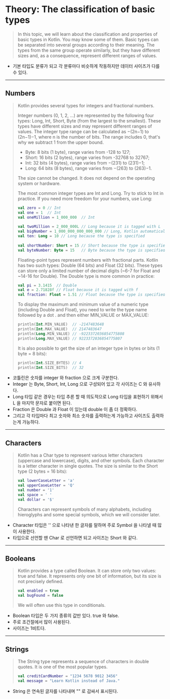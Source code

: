 # Theory: The classification of basic types

> In this topic, we will learn about the classification and properties of basic types in Kotlin. You may know some of them. Basic types can be separated into several groups according to their meaning. The types from the same group operate similarly, but they have different sizes and, as a consequence, represent different ranges of values.

- 기본 타입도 분류가 되고 각 분류마다 비슷하게 작동하지만 데이터 사이즈가 다를 수 있다. 

***

## Numbers

> Kotlin provides several types for integers and fractional numbers.
>
> Integer numbers (0, 1, 2, ...) are represented by the following four types: Long, Int, Short, Byte (from the largest to the smallest). These types have different sizes and may represent different ranges of values. The integer type range can be calculated as −(2n−1) to (2n−1)−1, where n is the number of bits. The range includes 0, that's why we subtract 1 from the upper bound.
> - Byte: 8 bits (1 byte), range varies from -128 to 127;
> - Short: 16 bits (2 bytes), range varies from -32768 to 32767;
> - Int: 32 bits (4 bytes), range varies from −(231) to (231)−1;
> - Long: 64 bits (8 bytes), range varies from −(263) to (263)−1.
>
> The size cannot be changed. It does not depend on the operating system or hardware.
> 
> The most common integer types are Int and Long. Try to stick to Int in practice. If you need more freedom for your numbers, use Long:
>
> ```kotlin
> val zero = 0 // Int
> val one = 1  // Int
> val oneMillion = 1_000_000  // Int
>  
> val twoMillion = 2_000_000L // Long because it is tagged with L
> val bigNumber = 1_000_000_000_000_000 // Long, Kotlin automatically chooses it (Int is too small)
> val ten: Long = 10 // Long because the type is specified
>  
> val shortNumber: Short = 15 // Short because the type is specified
> val byteNumber: Byte = 15   // Byte because the type is specified
> ```
>
> Floating-point types represent numbers with fractional parts. Kotlin has two such types: Double (64 bits) and Float (32 bits). These types can store only a limited number of decimal digits (~6-7 for Float and ~14-16 for Double). The Double type is more common in practice:
> 
> ```kotlin
> val pi = 3.1415  // Double
> val e = 2.71828f // Float because it is tagged with f
> val fraction: Float = 1.51 // Float because the type is specified
> ```
> To display the maximum and minimum value of a numeric type (including Double and Float), you need to write the type name followed by a dot . and then either MIN_VALUE or MAX_VALUE:
>
> ````kotlin
> println(Int.MIN_VALUE)  // -2147483648
> println(Int.MAX_VALUE)  // 2147483647
> println(Long.MIN_VALUE) // -9223372036854775808
> println(Long.MAX_VALUE) // 9223372036854775807
> ````
>
> It is also possible to get the size of an integer type in bytes or bits (1 byte = 8 bits):
>
> ````kotlin
> println(Int.SIZE_BYTES) // 4
> println(Int.SIZE_BITS)  // 32
> ````

- 코틀린은 숫자를 integer 와 fraction 으로 크게 구분한다.
- Integer 는 Byte, Short, Int, Long 으로 구성되어 있고 각 사이즈는 C 와 유사하다.
- Long 타입 같은 경우는 타입 추론 할 때 의도적으로 Long 타입을 표현하기 위해서 L 을 마지막 문자로 붙이면 된다.
- Fraction 은 Double 과 Float 이 있는데 double 이 좀 더 정확하다.
- 그리고 각 타입마다 최고 숫자와 최소 숫자를 출력하는게 가능하고 사이즈도 출력하는게 가능하다.

***

## Characters

> Kotlin has a Char type to represent various letter characters (uppercase and lowercase), digits, and other symbols. Each character is a letter character in single quotes. The size is similar to the Short type (2 bytes = 16 bits):
>
> ```kotlin
> val lowerCaseLetter = 'a'
> val upperCaseLetter = 'Q'
> val number = '1'
> val space = ' '
> val dollar = '$'
> ```
> Characters can represent symbols of many alphabets, including hieroglyphs and some special symbols, which we will consider later.

- Character 타입은 '' 으로 나타낸 한 글자를 말하며 주로 Symbol 을 나타낼 때 많이 사용한다.
- 타입으로 선언할 땐 Char 로 선언하면 되고 사이즈는 Short 와 같다.

***

## Booleans
> Kotlin provides a type called Boolean. It can store only two values: true and false. It represents only one bit of information, but its size is not precisely defined.
>
> ```kotlin
> val enabled = true
> val bugFound = false
> ```
> 
> We will often use this type in conditionals.

- Boolean 타입은 두 가지 종류의 값만 있다. true 와 false.
- 주로 조건절에서 많이 사용된다.
- 사이즈는 1비트다.

***

## Strings
> The String type represents a sequence of characters in double quotes. It is one of the most popular types.
>
> ```kotlin
> val creditCardNumber = "1234 5678 9012 3456"
> val message = "Learn Kotlin instead of Java."
> ```

- String 은 연속된 글자를 나타내며 "" 로 감싸서 표시된다.